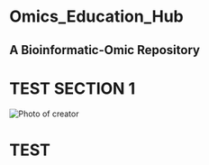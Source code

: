 # Omics_Education_Hub
## A Bioinformatic-Omic Repository
# TEST SECTION 1
   <img
      class="user-photo"
      src="img/testing.png"
      alt="Photo of creator"
    />
# TEST
